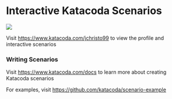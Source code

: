 # Interactive Katacoda Scenarios

[![](http://shields.katacoda.com/katacoda/jchristo99/count.svg)](https://www.katacoda.com/jchristo99 "Get your profile on Katacoda.com")

Visit https://www.katacoda.com/jchristo99 to view the profile and interactive scenarios

### Writing Scenarios
Visit https://www.katacoda.com/docs to learn more about creating Katacoda scenarios

For examples, visit https://github.com/katacoda/scenario-example
